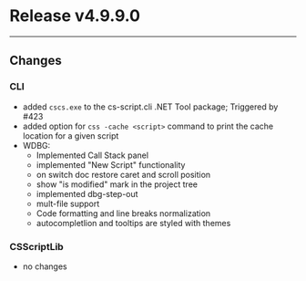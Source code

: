 # Release v4.9.9.0

---

## Changes

### CLI
 - added `cscs.exe` to the cs-script.cli .NET Tool package; Triggered by #423
 - added option for `css -cache <script>` command to print the cache location for a given script
 - WDBG:
   - Implemented Call Stack panel
   - implemented "New Script" functionality
   - on switch doc restore caret and scroll position
   - show "is modified" mark in the project tree
   - implemented dbg-step-out
   - mult-file support
   - Code formatting and line breaks normalization
   - autocompletlion and tooltips are styled with themes

### CSScriptLib
 - no changes


